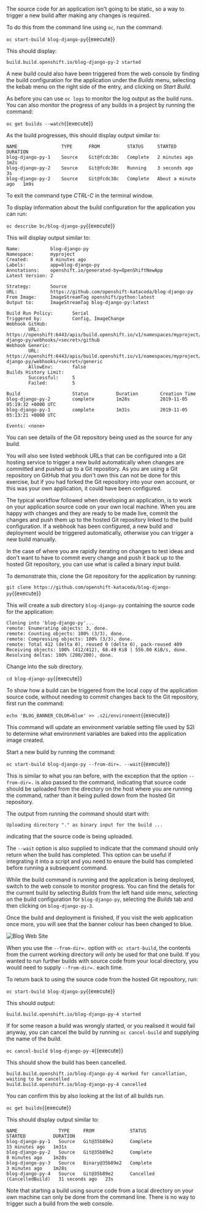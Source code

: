 The source code for an application isn't going to be static, so a way to trigger a new build after making any changes is required.

To do this from the command line using ``oc``, run the command:

``oc start-build blog-django-py``{{execute}}

This should display:

```
build.build.openshift.io/blog-django-py-2 started
```

A new build could also have been triggered from the web console by finding the build configuration for the application under the _Builds_ menu, selecting the kebab menu on the right side of the entry, and clicking on _Start Build_.

As before you can use ``oc logs`` to monitor the log output as the build runs. You can also monitor the progress of any builds in a project by running the command:

``oc get builds --watch``{{execute}}

As the build progresses, this should display output similar to:

```
NAME                TYPE      FROM          STATUS     STARTED         DURATION
blog-django-py-1    Source    Git@fcdc38c   Complete   2 minutes ago   1m2s
blog-django-py-2    Source    Git@fcdc38c   Running    3 seconds ago   3s
blog-django-py-2    Source    Git@fcdc38c   Complete   About a minute ago   1m9s
```

To exit the command type _CTRL-C_ in the terminal window.

To display information about the build configuration for the application you can run:

``oc describe bc/blog-django-py``{{execute}}

This will display output similar to:

```
Name:           blog-django-py
Namespace:      myproject
Created:        8 minutes ago
Labels:         app=blog-django-py
Annotations:    openshift.io/generated-by=OpenShiftNewApp
Latest Version: 2

Strategy:       Source
URL:            https://github.com/openshift-katacoda/blog-django-py
From Image:     ImageStreamTag openshift/python:latest
Output to:      ImageStreamTag blog-django-py:latest

Build Run Policy:       Serial
Triggered by:           Config, ImageChange
Webhook GitHub:
        URL:    https://openshift:6443/apis/build.openshift.io/v1/namespaces/myproject/buildconfigs/blog-django-py/webhooks/<secret>/github
Webhook Generic:
        URL:            https://openshift:6443/apis/build.openshift.io/v1/namespaces/myproject/buildconfigs/blog-django-py/webhooks/<secret>/generic
        AllowEnv:       false
Builds History Limit:
        Successful:     5
        Failed:         5

Build                   Status          Duration        Creation Time
blog-django-py-2        complete        1m28s           2019-11-05 05:19:32 +0000 UTC
blog-django-py-1        complete        1m31s           2019-11-05 05:13:21 +0000 UTC

Events: <none>
```

You can see details of the Git repository being used as the source for any build.

You will also see listed webhook URLs that can be configured into a Git hosting service to trigger a new build automatically when changes are committed and pushed up to a Git repository. As you are using a Git repository on GitHub that you don't own this can not be done for this exercise, but if you had forked the Git repository into your own account, or this was your own application, it could have been configured.

The typical workflow followed when developing an application, is to work on your application source code on your own local machine. When you are happy with changes and they are ready to be made live, commit the changes and push them up to the hosted Git repository linked to the build configuration. If a webhook has been configured, a new build and deployment would be triggered automatically, otherwise you can trigger a new build manually.

In the case of where you are rapidly iterating on changes to test ideas and don't want to have to commit every change and push it back up to the hosted Git repository, you can use what is called a binary input build.

To demonstrate this, clone the Git repository for the application by running:

``git clone https://github.com/openshift-katacoda/blog-django-py``{{execute}}

This will create a sub directory ``blog-django-py`` containing the source code for the application:

```
Cloning into 'blog-django-py'...
remote: Enumerating objects: 3, done.
remote: Counting objects: 100% (3/3), done.
remote: Compressing objects: 100% (3/3), done.
remote: Total 412 (delta 0), reused 0 (delta 0), pack-reused 409
Receiving objects: 100% (412/412), 68.49 KiB | 556.00 KiB/s, done.
Resolving deltas: 100% (200/200), done.
```

Change into the sub directory.

``cd blog-django-py``{{execute}}

To show how a build can be triggered from the local copy of the application source code, without needing to commit changes back to the Git repository, first run the command:

``echo 'BLOG_BANNER_COLOR=blue' >> .s2i/environment``{{execute}}

This command will update an environment variable setting file used by S2I to determine what environment variables are baked into the application image created.

Start a new build by running the command:

``oc start-build blog-django-py --from-dir=. --wait``{{execute}}

This is similar to what you ran before, with the exception that the option ``--from-dir=.`` is also passed to the command, indicating that source code should be uploaded from the directory on the host where you are running the command, rather than it being pulled down from the hosted Git repository.

The output from running the command should start with:

```
Uploading directory "." as binary input for the build ...
```

indicating that the source code is being uploaded.

The ``--wait`` option is also supplied to indicate that the command should only return when the build has completed. This option can be useful if integrating it into a script and you need to ensure the build has completed before running a subsequent command.

While the build command is running and the application is being deployed, switch to the web console to monitor progress. You can find the details for the current build by selecting _Builds_ from the left hand side menu, selecting on the build configuration for ``blog-django-py``, selecting the _Builds_ tab and then clicking on ``blog-django-py-3``.

Once the build and deployment is finished, if you visit the web application once more, you will see that the banner colour has been changed to blue.

![Blog Web Site](../../assets/introduction/deploying-python-44/07-blog-web-site-blue.png)

When you use the ``--from-dir=.`` option with ``oc start-build``, the contents from the current working directory will only be used for that one build. If you wanted to run further builds with source code from your local directory, you would need to supply ``--from-dir=.`` each time.

To return back to using the source code from the hosted Git repository, run:


``oc start-build blog-django-py``{{execute}}

This should output:

```
build.build.openshift.io/blog-django-py-4 started
```

If for some reason a build was wrongly started, or you realised it would fail anyway, you can cancel the build by running ``oc cancel-build`` and supplying the name of the build.

``oc cancel-build blog-django-py-4``{{execute}}

This should show the build has been cancelled.

```
build.build.openshift.io/blog-django-py-4 marked for cancellation, waiting to be cancelled
build.build.openshift.io/blog-django-py-4 cancelled
```

You can confirm this by also looking at the list of all builds run.

``oc get builds``{{execute}}

This should display output similar to:

```
NAME               TYPE     FROM             STATUS                       STARTED          DURATION
blog-django-py-1   Source   Git@35b89e2      Complete                     15 minutes ago   1m31s
blog-django-py-2   Source   Git@35b89e2      Complete                     8 minutes ago    1m28s
blog-django-py-3   Source   Binary@35b89e2   Complete                     3 minutes ago    1m28s
blog-django-py-4   Source   Git@35b89e2      Cancelled (CancelledBuild)   31 seconds ago   23s
```

Note that starting a build using source code from a local directory on your own machine can only be done from the command line. There is no way to trigger such a build from the web console.
